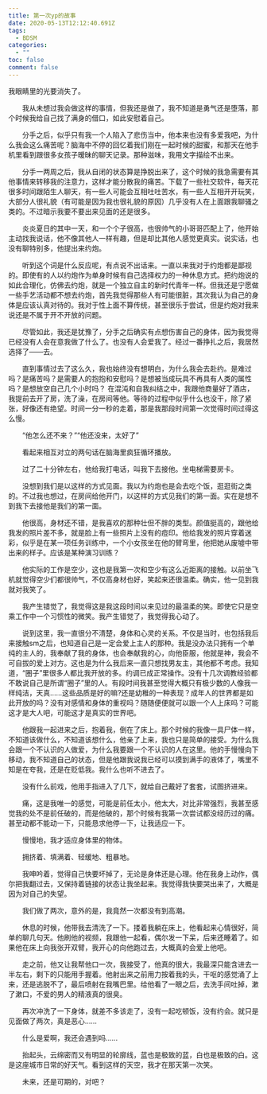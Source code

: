 ```yaml
---
title: 第一次yp的故事
date: 2020-05-13T12:12:40.691Z
tags:
  - BDSM
categories:
  - ""
toc: false
comment: false
---
```

我眼睛里的光要消失了。

<!--more-->
&#8195;&#8195;我从未想过我会做这样的事情，但我还是做了，我不知道是勇气还是堕落，那个时候我给自己找了满身的借口，如此安慰着自己。

&#8195;&#8195;分手之后，似乎只有我一个人陷入了悲伤当中，他本来也没有多爱我吧，为什么我会这么痛苦呢？脑海中不停的回忆着我们刚在一起时候的甜蜜，和那天在他手机里看到跟很多女孩子暧昧的聊天记录。那种滋味，我用文字描绘不出来。

&#8195;&#8195;分手一两周之后，我从自闭的状态算是挣脱出来了，这个时候的我急需要有其他事情来转移我的注意力，这样才能分散我的痛苦。下载了一些社交软件，每天花很多时间跟陌生人聊天，有一些人可能会互相吐吐苦水，有一些人互相开开玩笑，大部分人很礼貌（有可能是因为我也很礼貌的原因）几乎没有人在上面跟我聊骚之类的。不过暗示我要不要出来见面的还是很多。

&#8195;&#8195;炎炎夏日的其中一天，和一个个子很高，也很帅气的小哥哥匹配上了，他开始主动找我说话，他不像其他人一样有趣，但是却比其他人感觉更真实。说实话，也没有聊特别多，他提出来约炮。

&#8195;&#8195;听到这个词是什么反应呢，有点说不出话来。一直以来我对于约炮都是鄙视的。即使有的人以约炮作为单身时候有自己选择权力的一种休息方式。把约炮说的如此合理化，仿佛去约炮，就是一个独立自主的新时代青年一样。但我还是宁愿做一些手艺活动都不想去约炮，首先我觉得那些人有可能很脏，其次我认为自己的身体是应该认真对待的。我对于性上面不算传统，甚至很乐于尝试，但是约炮对我来说还是不属于开不开放的问题。

&#8195;&#8195;尽管如此，我还是犹豫了，分手之后确实有点想伤害自己的身体，因为我觉得已经没有人会在意我做了什么了。也没有人会爱我了。经过一番挣扎之后，我居然选择了——去。

&#8195;&#8195;直到事情过去了这么久，我也始终没有想明白，为什么我会去赴约。是难过吗？是痛苦吗？是需要人的抱抱和安慰吗？是想被当成玩具不再具有人类的属性吗？是想放空自己几个小时吗？
在混沌和自我纠结之中，我跟他商量好了酒店，我提前去开了房，洗了澡，在房间等他。等待的过程中似乎什么也没干，除了紧张，好像还有绝望。时间一分一秒的走着，那是我那段时间第一次觉得时间过得这么慢。

&#8195;&#8195;“他怎么还不来？”“他还没来，太好了”

&#8195;&#8195;看起来相互对立的两句话在脑海里疯狂循环播放。

&#8195;&#8195;过了二十分钟左右，他给我打电话，叫我下去接他。坐电梯需要房卡。

&#8195;&#8195;没想到我们是以这样的方式见面。我以为约炮也是会去吃个饭，逛逛街之类的。不过我也想过，在房间给他开门，以这样的方式见我们的第一面。实在是想不到我下去接他是我们的第一面。

&#8195;&#8195;他很高，身材还不错，是我喜欢的那种壮但不胖的类型。颜值挺高的，跟他给我发的照片差不多，就是脸上有一些照片上没有的痘印。他给我发的照片穿着迷彩，似乎是在某一项任务训练中，一个小女孩坐在他的臂弯里，他把她从废墟中带出来的样子。应该是某种演习训练？

&#8195;&#8195;他实际的工作是空少，这也是我第一次和空少有这么近距离的接触。以前坐飞机就觉得空少们都很帅气，不仅高身材也好，笑起来还很温柔。确实，他一见到我就对我笑了。

&#8195;&#8195;我产生错觉了，我觉得这是我这段时间以来见过的最温柔的笑。即使它只是空乘工作中一个习惯性的微笑。我产生错觉了，我觉得我心动了。

&#8195;&#8195;说到这里，我一直很分不清楚，身体和心灵的关系。不仅是当时，也包括我后来接触sm之后，也知道自己是一定会爱上主人的那种。我是没办法只拥有一个单纯的主人的，我奉献了我的身体，也会奉献我的心，向他臣服，他就是神，我会不可自拔的爱上对方。这也是为什么我后来一直只想找男友主，其他都不考虑。我知道，“圈子”里很多人都比我开放的多。约调已成正常操作。没有十几次调教经验都不敢说自己是所谓“圈子”里的人。有段时间我甚至觉得大概只有极少数的人像我一样纯洁，天真……这些品质是好的嘛?还是幼稚的一种表现？成年人的世界都是如此开放的吗？没有对感情和身体的重视吗？随随便便就可以跟一个人上床吗？可能这才是大人吧，可能这才是真实的世界吧。

&#8195;&#8195;他跟我一起进来之后，抱着我，倒在了床上。那个时候的我像一具尸体一样，不知道该做什么，不知道该想什么，他亲了上来，我也只是简单的接受。为什么我会跟一个不认识的人做爱，为什么我要跟一个不认识的人在这里。他的手慢慢向下移动，我不知道自己的状态，但是他跟我说我已经可以摸到满手的液体了，嘴里不知是在夸我，还是在贬低我。我什么也听不进去了。

&#8195;&#8195;没有什么前戏，他用手指进入了几下，就给自己戴好了套套，试图挤进来。

&#8195;&#8195;痛，这是我唯一的感觉，可能是前任太小，他太大，对比非常强烈，我甚至感觉我的处不是前任破的，而是他破的，那个时候有我第一次尝试都没经历过的痛。甚至动都不能动一下，只能恳求他停一下，让我适应一下。

&#8195;&#8195;慢慢地，我才适应身体里的物体。

&#8195;&#8195;拥挤着、填满着、轻缓地、粗暴地。

&#8195;&#8195;我呻吟着，觉得自己快要坏掉了，无论是身体还是心理。他在我身上动作，偶尔把我翻过去，又保持着链接的状态让我坐起来。我觉得我快要哭出来了，大概是因为对自己的失望。

&#8195;&#8195;我们做了两次，意外的是，我竟然一次都没有到高潮。

&#8195;&#8195;休息的时候，他带我去清洗了一下。搂着我躺在床上，他看起来心情很好，简单的聊几句天。他刷他的视频，我跟他一起看，偶尔发一下呆，后来还睡着了。如果他在床上向我张开双臂，我开心的向他跑过去，大概真的会爱上他吧。

&#8195;&#8195;走之前，他又让我帮他口一次，我接受了，他真的很大，我最深只能含进去一半左右，剩下的只能用手握着。他射出来之前用力按着我的头，干呕的感觉涌了上来，还是逃脱不了，最后喷射在我嘴巴里。给他看了一眼之后，去洗手间吐掉，漱了漱口，不爱的男人的精液真的很臭。

&#8195;&#8195;再次冲洗了一下身体，就差不多该走了，没有一起吃顿饭，没有约会。就只是见面做了两次，真是恶心……

&#8195;&#8195;什么是爱啊，我还会遇到吗……

&#8195;&#8195;抬起头，云绵密而又有明显的轮廓线，蓝也是极致的蓝，白也是极致的白。这是这座城市日常的好天气。看到这样的天空，我才在那天第一次笑。

&#8195;&#8195;未来，还是可期的，对吧？
